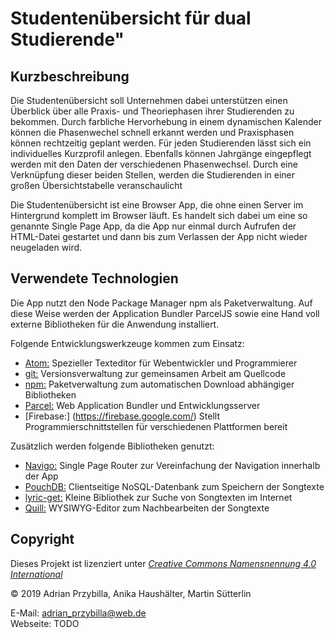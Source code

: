 ﻿Studentenübersicht für dual Studierende"
===============================

Kurzbeschreibung
----------------

Die Studentenübersicht soll Unternehmen dabei unterstützen einen Überblick über alle Praxis- und Theoriephasen 
ihrer Studierenden zu bekommen. Durch farbliche Hervorhebung in einem dynamischen Kalender können die Phasenwechel 
schnell erkannt werden und Praxisphasen können rechtzeitig geplant werden. 
Für jeden Studierenden lässt sich ein individuelles Kurzprofil anlegen. Ebenfalls können Jahrgänge eingepflegt werden
mit den Daten der verschiedenen Phasenwechsel. Durch eine Verknüpfung dieser beiden Stellen, werden die Studierenden 
in einer großen Übersichtstabelle veranschaulicht

Die Studentenübersicht ist eine Browser App, die ohne einen Server
im Hintergrund komplett im Browser läuft. Es handelt sich dabei
um eine so genannte Single Page App, da die App nur einmal durch
Aufrufen der HTML-Datei gestartet und dann bis zum Verlassen der
App nicht wieder neugeladen wird.


Verwendete Technologien
-----------------------

Die App nutzt den Node Package Manager npm als Paketverwaltung. Auf diese
Weise werden der Application Bundler ParcelJS sowie eine Hand voll externe
Bibliotheken für die Anwendung installiert. 

Folgende Entwicklungswerkzeuge kommen zum Einsatz:

 * [Atom:](https://atom.io/) Spezieller Texteditor für Webentwickler und Programmierer
 * [git:](https://git-scm.com/") Versionsverwaltung zur gemeinsamen Arbeit am Quellcode
 * [npm:](https://nodejs.org/") Paketverwaltung zum automatischen Download abhängiger Bibliotheken
 * [Parcel:](https://parceljs.org/") Web Application Bundler und Entwicklungsserver
 * [Firebase:] (https://firebase.google.com/) Stellt Programmierschnittstellen für verschiedenen Plattformen bereit

Zusätzlich werden folgende Bibliotheken genutzt:

 * [Navigo:](https://github.com/krasimir/navigo) Single Page Router zur Vereinfachung der Navigation innerhalb der App
 * [PouchDB:](https://pouchdb.com/") Clientseitige NoSQL-Datenbank zum Speichern der Songtexte
 * [lyric-get:](https://github.com/rhnvrm/lyric-api") Kleine Bibliothek zur Suche von Songtexten im Internet
 * [Quill:](https://quilljs.com/") WYSIWYG-Editor zum Nachbearbeiten der Songtexte


Copyright
---------

Dieses Projekt ist lizenziert unter
[_Creative Commons Namensnennung 4.0 International_](http://creativecommons.org/licenses/by/4.0/)

© 2019 Adrian Przybilla, Anika Haushälter, Martin Sütterlin <br/>

E-Mail: [adrian_przybilla@web.de](mailto:adrian_przybilla@web.de) <br/>
Webseite: TODO
